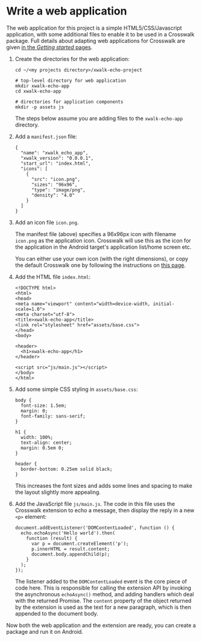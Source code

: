 # Write a web application

The web application for this project is a simple HTML5/CSS/Javascript application, with some additional files to enable it to be used in a Crosswalk package. Full details about adapting web applications for Crosswalk are given [in the *Getting started* pages](/documentation/android/build_an_application.html).

1.  Create the directories for the web application:

        cd ~/<my projects directory>/xwalk-echo-project

        # top-level directory for web application
        mkdir xwalk-echo-app
        cd xwalk-echo-app

        # directories for application components
        mkdir -p assets js

    The steps below assume you are adding files to the `xwalk-echo-app` directory.

2.  Add a `manifest.json` file:

        {
          "name": "xwalk_echo_app",
          "xwalk_version": "0.0.0.1",
          "start_url": "index.html",
          "icons": [
            {
              "src": "icon.png",
              "sizes": "96x96",
              "type": "image/png",
              "density": "4.0"
            }
          ]
        }

3.  Add an icon file `icon.png`.

    The manifest file (above) specifies a 96x96px icon with filename `icon.png` as the application icon. Crosswalk will use this as the icon for the application in the Android target's application list/home screen etc.

    You can either use your own icon (with the right dimensions), or copy the default Crosswalk one by following the instructions on [this page](/documentation/android/build_an_application.html#A-simple-application).

4.  Add the HTML file `index.html`:

        <!DOCTYPE html>
        <html>
        <head>
        <meta name="viewport" content="width=device-width, initial-scale=1.0">
        <meta charset="utf-8">
        <title>xwalk-echo-app</title>
        <link rel="stylesheet" href="assets/base.css">
        </head>
        <body>

        <header>
          <h1>xwalk-echo-app</h1>
        </header>

        <script src="js/main.js"></script>
        </body>
        </html>

5.  Add some simple CSS styling in `assets/base.css`:

        body {
          font-size: 1.5em;
          margin: 0;
          font-family: sans-serif;
        }

        h1 {
          width: 100%;
          text-align: center;
          margin: 0.5em 0;
        }

        header {
          border-bottom: 0.25em solid black;
        }

    This increases the font sizes and adds some lines and spacing to make the layout slightly more appealing.

6.  Add the JavaScript file `js/main.js`. The code in this file uses the Crosswalk extension to echo a message, then display the reply in a new `<p>` element:

        document.addEventListener('DOMContentLoaded', function () {
          echo.echoAsync('Hello world').then(
            function (result) {
              var p = document.createElement('p');
              p.innerHTML = result.content;
              document.body.appendChild(p);
            }
          );
        });

    The listener added to the `DOMContentLoaded` event is the core piece of code here. This is responsible for calling the extension API by invoking the asynchronous `echoAsync()` method, and adding handlers which deal with the returned Promise. The `content` property of the object returned by the extension is used as the text for a new paragraph, which is then appended to the document body.

Now both the web application and the extension are ready, you can create a package and run it on Android.
